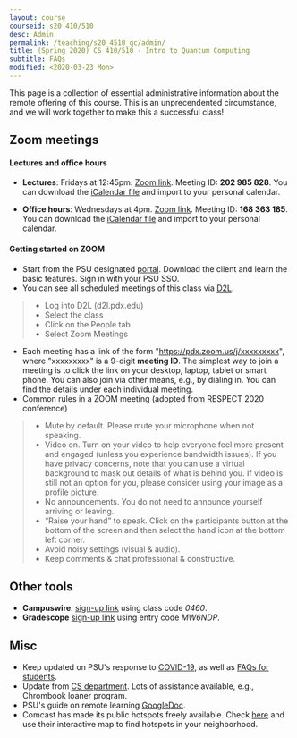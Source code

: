 ```yaml
---
layout: course
courseid: s20 410/510
desc: Admin
permalink: /teaching/s20_4510_qc/admin/
title: (Spring 2020) CS 410/510 - Intro to Quantum Computing
subtitle: FAQs
modified: <2020-03-23 Mon>
---
```



This page is a collection of essential administrative information about
the remote offering of this course. This is an unprecendented
circumstance, and we will work together to make this a successful
class!

## Zoom meetings

#### Lectures and office hours
*  **Lectures**: Fridays at 12:45pm. [Zoom link](https://pdx.zoom.us/j/202985828). Meeting ID: **202 985 828**. You can download the [iCalendar file](https://pdx.zoom.us/meeting/v5QvfuGtpjkiCDJbADsZ-ryxWw4mcBNphQ/ics?icsToken=98tyKuuorDIiH9yXuF-CY7AvA6v5bvHqi1JqgKF8uAzfTjJKejThYu9BEJxvGOmB) and import to your personal calendar. 

*  **Office hours**: Wednesdays at 4pm. [Zoom link](https://pdx.zoom.us/j/168363185). Meeting ID: **168 363 185**. You can download the [iCalendar file](https://pdx.zoom.us/meeting/vJIldO-rrzMvkVvwyyw45F4XIo2ppv1RHA/ics?icsToken=98tyKuiupjgsGdWdtV_9e6otOcH_bOHMlHp4vLREhQixVgYHWir5ZPJSJONNOPmB) and import to your personal calendar. 

#### Getting started on ZOOM 
*  Start from the PSU designated [portal](https://pdx.zoom.us/). Download the client and learn the basic features. Sign in with your PSU SSO. 
*  You can see all scheduled meetings of this class via
   [D2L](https://d2l.pdx.edu/). 

> * Log into D2L (d2l.pdx.edu)
> * Select the class
> * Click on the People tab
> * Select Zoom Meetings

*  Each meeting has a link of the form
   "https://pdx.zoom.us/j/xxxxxxxxx", where "xxxxxxxxx" is a 9-digit
   **meeting ID**. The simplest way to join a meeting is to click the
   link on your desktop, laptop, tablet or smart phone. You can also
   join via other means, e.g., by dialing in. You can find the details
   under each individual meeting.
*  Common rules in a ZOOM meeting (adopted from RESPECT 2020 conference)

> * Mute by default. Please mute your microphone when not speaking.
> * Video on. Turn on your video to help everyone feel more present and engaged (unless you experience bandwidth issues). If you have privacy concerns, note that you can use a virtual background to mask out details of what is behind you.  If video is still not an option for you, please consider using your image as a profile picture. 
> * No announcements. You do not need to announce yourself arriving or leaving. 	
> * “Raise your hand” to speak. Click on the participants button at the bottom of the screen and then select the hand icon at the bottom left corner.
> * Avoid noisy settings (visual & audio).
> * Keep comments & chat professional & constructive.

## Other tools

*  **Campuswire**: [sign-up link](https://campuswire.com/p/G3AC6F26F)
   using class code _0460_. 
*  **Gradescope** [sign-up link](https://www.gradescope.com/) using
   entry code _MW6NDP_. 
   
## Misc 
 
*  Keep updated on PSU's response to
   [COVID-19](https://www.pdx.edu/coronavirus-response), as well as
   [FAQs for
   students](https://www.pdx.edu/coronavirus-response/FAQ#students).
*  Update from [CS department](https://www.pdx.edu/computer-science/computer-science-update-32720). Lots of assistance available, e.g., Chrombook  loaner program. 
*  PSU's guide on remote learning
   [GoogleDoc](https://docs.google.com/document/d/1om1tFnPATTJtXmyeW6Hj1eWEmTiTuGxZHoQgq89FklM/edit).
*  Comcast has made its public hotspots freely available. Check
   [here](https://wifi.xfinity.com/) and use their interactive map to
   find hotspots in your neighborhood. 




